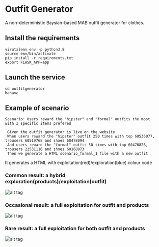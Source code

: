 # Outfit Generator
A non-deterministic Baysian-based  MAB outfit generator for clothes.


## Install the requirements

```
virutalenv env -p python3.8
source env/bin/activate
pip install -r requirements.txt 
export FLASK_APP=app
```

## Launch the service

```
cd outfitgenerator
behave
```


## Example of scenario


```
Scenario: Users reward the "hipster" and "formal" outfits the most with 3 specific items prefered

 Given the outfit generator is live on the website
 When users reward the "hipster" outfit 250 times with top 60536077, trousers 60519768 and shoes 60478094
 And users reward the "formal" outfit 50 times with top 60476826, trousers 22531116 and shoes 60168873
 Then we generate a HTML scenario_formal_1 file with a new outfit
```

It generates a HTML with exploitation(red)/exploration(blue) colour code


### Common result: a hybrid exploration(products)/exploitation(outfit)


![alt tag](https://i.ibb.co/sPQfSDT/Screenshot-2021-10-24-at-01-09-33.png)

### Occasional result: a full exploitation for outfit and products

![alt tag](https://i.ibb.co/8rKzMJw/Screenshot-2021-10-24-at-01-36-20.png)

### Rare result: a full exploitation for both outfit and products

![alt tag](https://i.ibb.co/Y8krSMM/Screenshot-2021-10-24-at-01-26-11.png)